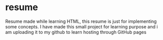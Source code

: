 # resume
Resume made while learning HTML, this resume is just for implementing some concepts. 
I have made this small project for learning purpose and i am uploading it to my github to learn hosting through GitHub pages
